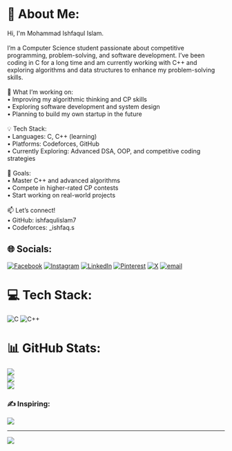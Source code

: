 # 💫 About Me:
Hi, I'm Mohammad Ishfaqul Islam.<br><br>I’m a Computer Science student passionate about competitive programming, problem-solving, and software development. I’ve been coding in C for a long time and am currently working with C++ and exploring algorithms and data structures to enhance my problem-solving skills.<br><br>🚀 What I’m working on:<br>	•	Improving my algorithmic thinking and CP skills<br>	•	Exploring software development and system design<br>	•	Planning to build my own startup in the future<br><br>💡 Tech Stack:<br>	•	Languages: C, C++ (learning)<br>	•	Platforms: Codeforces, GitHub<br>	•	Currently Exploring: Advanced DSA, OOP, and competitive coding strategies<br><br>📌 Goals:<br>	•	Master C++ and advanced algorithms<br>	•	Compete in higher-rated CP contests<br>	•	Start working on real-world projects<br><br>📫 Let’s connect!<br>	•	GitHub: ishfaqulislam7<br>	•	Codeforces: _ishfaq.s<br>


## 🌐 Socials:
[![Facebook](https://img.shields.io/badge/Facebook-%231877F2.svg?logo=Facebook&logoColor=white)](https://facebook.com/ishfaqulislam125) [![Instagram](https://img.shields.io/badge/Instagram-%23E4405F.svg?logo=Instagram&logoColor=white)](https://instagram.com/_ishfaq.s) [![LinkedIn](https://img.shields.io/badge/LinkedIn-%230077B5.svg?logo=linkedin&logoColor=white)](https://www.linkedin.com/in/mohammad-ishfaqul-islam-1b290735b/) [![Pinterest](https://img.shields.io/badge/Pinterest-%23E60023.svg?logo=Pinterest&logoColor=white)](https://pinterest.com/sajid_ishfaq) [![X](https://img.shields.io/badge/X-black.svg?logo=X&logoColor=white)](https://x.com/ishfaqul_islam7) [![email](https://img.shields.io/badge/Email-D14836?logo=gmail&logoColor=white)](mailto:sajid.ishfaq.bd@gmail.com)

# 💻 Tech Stack:
![C](https://img.shields.io/badge/c-%2300599C.svg?style=for-the-badge&logo=c&logoColor=white) ![C++](https://img.shields.io/badge/c++-%2300599C.svg?style=for-the-badge&logo=c%2B%2B&logoColor=white)
# 📊 GitHub Stats:
![](https://github-readme-stats.vercel.app/api?username=ishfaqulislam7&theme=dark&hide_border=true&include_all_commits=true&count_private=true)<br/>
![](https://nirzak-streak-stats.vercel.app/?user=ishfaqulislam7&theme=dark&hide_border=true)<br/>
![](https://github-readme-stats.vercel.app/api/top-langs/?username=ishfaqulislam7&theme=dark&hide_border=true&include_all_commits=true&count_private=true&layout=compact)

### ✍️ Inspiring:
![](https://quotes-github-readme.vercel.app/api?type=horizontal&theme=tokyonight)

---
[![](https://visitcount.itsvg.in/api?id=ishfaqulislam7&icon=0&color=0)](https://visitcount.itsvg.in)

<!-- Proudly created with GPRM ( https://gprm.itsvg.in ) -->
